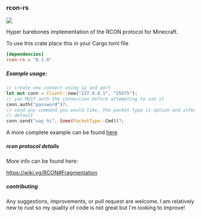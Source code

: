 ### rcon-rs 
<a href="./LICENSE"><img src="https://img.shields.io/badge/license-GPL%20v3.0-blue.svg"></a>

Hyper barebones implementation of the RCON protocol for Minecraft.

To use this crate place this in your Cargo.toml file

```toml
[dependencies]
rcon-rs = "0.1.0" 

```

##### Example usage:
```rust
// create new connect using ip and port
let mut conn = Client::new("127.0.0.1", "25575");
// you MUST auth the connection before attempting to use it
conn.auth("password")?;
// send any command you would like, the packet type is option and inferred to be a command by
// default
conn.send("say hi", Some(PacketType::Cmd))?;
```

A more complete example can be found [here](./examples/main.rs)

##### rcon protocol details
More info can be found here:

https://wiki.vg/RCON#Fragmentation

##### contributing
Any suggestions, improvements, or pull request are welcome. I am relatively new to rust so my quality of code is not great but I'm looking to improve!
